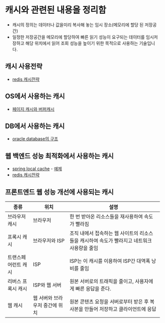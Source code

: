 # 캐시와 관련된 내용을 정리함

- 캐시의 정의는 데이터나 값을미리 복사해 놓는 임시 장소(메모리에 할당 된 저장공간)
- 일정한 저장공간을 메모리에 할당하여 빠른 읽기 성능이 요구되는 데이터를 임시저장하고 해당 위치에서 읽어 조회 성능을 높이기 위한 목적으로 사용하는 기술입니다.

## 캐시 사용전략
- [redis 캐시전략][CACHE_STRATEGY]

## OS에서 사용하는 캐시
- [페이지 캐시와 버퍼캐시][MYBLOG_LINK]

## DB에서 사용하는 캐시
- [oracle database의 구조][ORACLE_STUDY_LINK]

## 웹 백엔드 성능 최적화에서 사용하는 캐시
-  [spring local cache][SPINRG_LOCAL_CACHE] - [예제](https://github.com/Wave1994-Hoon/spring-cache-example/blob/master/src/main/java/com/hoon/cache/UserController.java)
-  [redis 캐시전략][MY_BLOG2_LINK]

## 프론트엔드 웹 성능 개선에 사용되는 캐시
| 종류 | 위치 | 설명 |
| --- | --- | --- |
| 브라우저 캐시 | 브라우저 | 한 번 받아온 리소스들을 재사용하여 속도가 빨라짐 |
| 프록시 캐시 | 브라우저와 ISP | 조직 내에서 접속하는 웹 사이트의 리소스들을 캐시하여 속도가 빨라지고 네트워크 사용량을 줄임 |
| 트랜스페어런트 캐시 | ISP | ISP는 이 캐시를 이용하여 ISP간 대역폭 낭비를 줄임 |
| 리버스 프록시 캐시 | ISP와 웹 서버 | 원본 서버로의 트래픽을 줄이고, 사용자에게 빠른 응답을 준다. |
| 웹 캐시 | 웹 서버와 브라우저 중간에 위치 | 원본 콘텐츠 요청을 서버로부터 받은 후 복사본을 만들어 저장하고 클라이언트에 응답 |



[//]: # (These are reference links used in the body of this note and get stripped out when the markdown processor does its job. There is no need to format nicely because it shouldn't be seen. Thanks SO - http://stackoverflow.com/questions/4823468/store-comments-in-markdown-syntax)
   [MYBLOG_LINK]: <https://medium.com/@tas.com/%ED%8C%8C%EC%9D%BC-%EC%8B%9C%EC%8A%A4%ED%85%9C%EC%97%90-%EB%8C%80%ED%95%9C-%EA%B8%B0%EC%B4%88%EC%A0%81%EC%9D%B8-%EA%B0%9C%EB%85%90%EC%A0%95%EB%A6%AC-9144dabce95d>
   [ORACLE_STUDY_LINK]: <https://github.com/kmw8551/study/blob/main/oraclearch/src/main/java/oracle/20220925_1%EC%9E%A5.md>
   [CACHE_STRATEGY]: <https://medium.com/@tas.com/%EC%BA%90%EC%8B%9C-cache-%EC%99%80-cache%EC%A0%84%EB%9E%B5-6cde62a2c9d8>
   [MY_BLOG2_LINK]: <https://medium.com/@tas.com/cache-aside-%ED%8C%A8%ED%84%B4-%EA%B5%AC%ED%98%84%EC%9D%84-%ED%86%B5%ED%95%9C-springboot-redis-%EC%82%AC%EC%9A%A9%ED%95%98%EA%B8%B0-6416039b96a5>
   [SPINRG_LOCAL_CACHE]: <https://wave1994.tistory.com/182>

